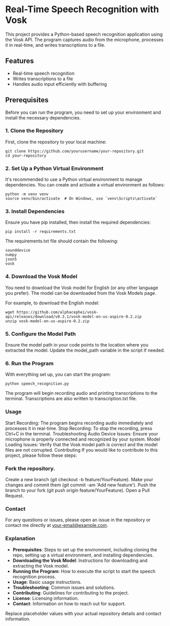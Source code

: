 # Real-Time Speech Recognition with Vosk

This project provides a Python-based speech recognition application using the Vosk API. The program captures audio from the microphone, processes it in real-time, and writes transcriptions to a file.

## Features

- Real-time speech recognition
- Writes transcriptions to a file
- Handles audio input efficiently with buffering

## Prerequisites

Before you can run the program, you need to set up your environment and install the necessary dependencies.

### 1. Clone the Repository

First, clone the repository to your local machine:

```
git clone https://github.com/yourusername/your-repository.git
cd your-repository
```

### 2. Set Up a Python Virtual Environment
It's recommended to use a Python virtual environment to manage dependencies. You can create and activate a virtual environment as follows:

```
python -m venv venv
source venv/bin/activate  # On Windows, use `venv\Scripts\activate`
```

### 3. Install Dependencies
Ensure you have pip installed, then install the required dependencies:

```
pip install -r requirements.txt
```

The requirements.txt file should contain the following:

```
sounddevice
numpy
json5
vosk
```

### 4. Download the Vosk Model
You need to download the Vosk model for English (or any other language you prefer). The model can be downloaded from the Vosk Models page.

For example, to download the English model:

```
wget https://github.com/alphacephei/vosk-api/releases/download/v0.3.1/vosk-model-en-us-aspire-0.2.zip
unzip vosk-model-en-us-aspire-0.2.zip
```

### 5. Configure the Model Path
Ensure the model path in your code points to the location where you extracted the model. Update the model_path variable in the script if needed.

### 6. Run the Program
With everything set up, you can start the program:

```
python speech_recognition.py
```

The program will begin recording audio and printing transcriptions to the terminal. Transcriptions are also written to transcription.txt file.

### Usage
Start Recording: The program begins recording audio immediately and processes it in real-time.
Stop Recording: To stop the recording, press Ctrl+C in the terminal.
Troubleshooting
Audio Device Issues: Ensure your microphone is properly connected and recognized by your system.
Model Loading Issues: Verify that the Vosk model path is correct and the model files are not corrupted.
Contributing
If you would like to contribute to this project, please follow these steps:

### Fork the repository.
Create a new branch (git checkout -b feature/YourFeature).
Make your changes and commit them (git commit -am 'Add new feature').
Push the branch to your fork (git push origin feature/YourFeature).
Open a Pull Request.

### Contact
For any questions or issues, please open an issue in the repository or contact me directly at your-email@example.com.

### Explanation

- **Prerequisites**: Steps to set up the environment, including cloning the repo, setting up a virtual environment, and installing dependencies.
- **Downloading the Vosk Model**: Instructions for downloading and extracting the Vosk model.
- **Running the Program**: How to execute the script to start the speech recognition process.
- **Usage**: Basic usage instructions.
- **Troubleshooting**: Common issues and solutions.
- **Contributing**: Guidelines for contributing to the project.
- **License**: Licensing information.
- **Contact**: Information on how to reach out for support.

Replace placeholder values with your actual repository details and contact information.
